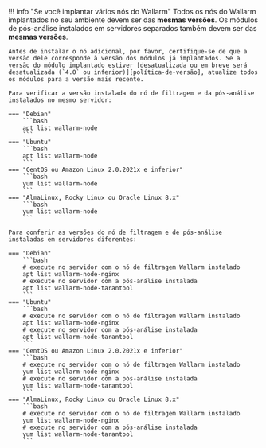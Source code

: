 !!! info "Se você implantar vários nós do Wallarm"
    Todos os nós do Wallarm implantados no seu ambiente devem ser das **mesmas versões**. Os módulos de pós-análise instalados em servidores separados também devem ser das **mesmas versões**.

    Antes de instalar o nó adicional, por favor, certifique-se de que a versão dele corresponde à versão dos módulos já implantados. Se a versão do módulo implantado estiver [desatualizada ou em breve será desatualizada (`4.0` ou inferior)][política-de-versão], atualize todos os módulos para a versão mais recente.

    Para verificar a versão instalada do nó de filtragem e da pós-análise instalados no mesmo servidor:

    === "Debian"
        ```bash
        apt list wallarm-node
        ```
    === "Ubuntu"
        ```bash
        apt list wallarm-node
        ```
    === "CentOS ou Amazon Linux 2.0.2021x e inferior"
        ```bash
        yum list wallarm-node
        ```
    === "AlmaLinux, Rocky Linux ou Oracle Linux 8.x"
        ```bash
        yum list wallarm-node
        ```

    Para conferir as versões do nó de filtragem e de pós-análise instaladas em servidores diferentes:

    === "Debian"
        ```bash
        # execute no servidor com o nó de filtragem Wallarm instalado
        apt list wallarm-node-nginx
        # execute no servidor com a pós-análise instalada
        apt list wallarm-node-tarantool
        ```
    === "Ubuntu"
        ```bash
        # execute no servidor com o nó de filtragem Wallarm instalado
        apt list wallarm-node-nginx
        # execute no servidor com a pós-análise instalada
        apt list wallarm-node-tarantool
        ```
    === "CentOS ou Amazon Linux 2.0.2021x e inferior"
        ```bash
        # execute no servidor com o nó de filtragem Wallarm instalado
        yum list wallarm-node-nginx
        # execute no servidor com a pós-análise instalada
        yum list wallarm-node-tarantool
        ```
    === "AlmaLinux, Rocky Linux ou Oracle Linux 8.x"
        ```bash
        # execute no servidor com o nó de filtragem Wallarm instalado
        yum list wallarm-node-nginx
        # execute no servidor com a pós-análise instalada
        yum list wallarm-node-tarantool
        ```